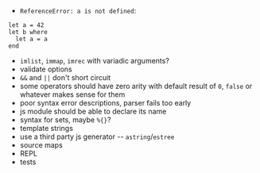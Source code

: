 - `ReferenceError: a is not defined`:
```
let a = 42
let b where
  let a = a
end
```
- `imlist`, `immap`, `imrec` with variadic arguments?
- validate options
- `&&` and `||` don't short circuit
- some operators should have zero arity with default result of `0`, `false` or whatever makes sense for them
- poor syntax error descriptions, parser fails too early
- js module should be able to declare its name
- syntax for sets, maybe `%{}`?
- template strings
- use a third party js generator -- `astring`/`estree`
- source maps
- REPL
- tests
